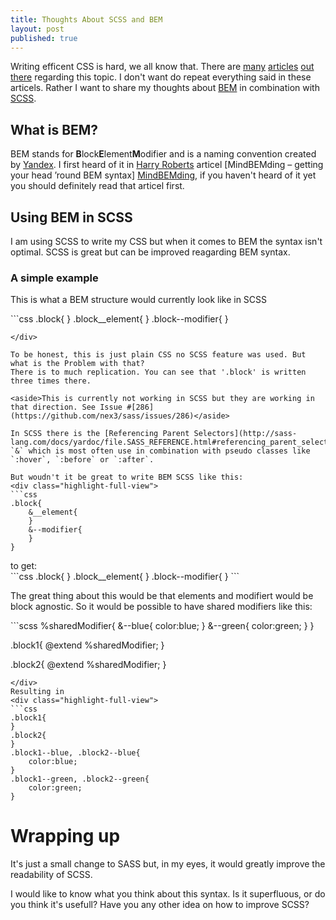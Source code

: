 ```yaml
---
title: Thoughts About SCSS and BEM
layout: post
published: true
---
```


Writing efficent CSS is hard, we all know that. There are [many][1] [articles][2] [out][3] [there][4] regarding this topic.
I don't want do repeat everything said in these articels.
Rather I want to share my thoughts about [BEM] in combination with [SCSS].

[1]: http://csswizardry.com/2011/09/writing-efficient-css-selectors/
[2]: https://developer.mozilla.org/en-US/docs/Web/Guide/CSS/Writing_efficient_CSS
[3]: http://css-tricks.com/efficiently-rendering-css/
[4]: https://developers.google.com/speed/docs/best-practices/rendering

## What is BEM?

BEM stands for **B**lock**E**lement**M**odifier and is a naming convention created by [Yandex].
I first heard of it in [Harry Roberts](http://csswizardry.com/) articel [MindBEMding – getting your head ’round BEM syntax] [MindBEMding],
if you haven't heard of it yet you should definitely read that articel first.

[5]: http://nicolasgallagher.com/about-html-semantics-front-end-architecture/
[MindBEMding]: http://csswizardry.com/2013/01/mindbemding-getting-your-head-round-bem-syntax/
[SCSS]: http://sass-lang.com/
[BEM]:  http://bem.info/
[Yandex]: http://www.yandex.ru/

## Using BEM in SCSS

I am using SCSS to write my CSS but when it comes to BEM the syntax isn't optimal.
SCSS is great but can be improved reagarding BEM syntax.


### A simple example

This is what a BEM structure would currently look like in SCSS

<div class="highlight-full-view">
```css
.block{
}
    .block__element{
    }
    .block--modifier{
    }

```
</div>

To be honest, this is just plain CSS no SCSS feature was used. But what is the Problem with that?
There is to much replication. You can see that '.block' is written three times there.

<aside>This is currently not working in SCSS but they are working in that direction. See Issue #[286](https://github.com/nex3/sass/issues/286)</aside>

In SCSS there is the [Referencing Parent Selectors](http://sass-lang.com/docs/yardoc/file.SASS_REFERENCE.html#referencing_parent_selectors_): `&` which is most often use in combination with pseudo classes like `:hover`, `:before` or `:after`.

But woudn't it be great to write BEM SCSS like this:
<div class="highlight-full-view">
```css
.block{
    &__element{
    }
    &--modifier{
    }
}
```
</div>
to get:
<div class="highlight-full-view">
```css
.block{
}
.block__element{
}
.block--modifier{
}
```
</div>

The great thing about this would be that elements and modifiert would be block agnostic. So it would be possible to have shared modifiers like this:
<div class="highlight-full-view">
```scss
%sharedModifier{
    &--blue{
        color:blue;
    }
    &--green{
        color:green;
    }
}

.block1{
    @extend %sharedModifier;
}

.block2{
    @extend %sharedModifier;
}

```
</div>
Resulting in
<div class="highlight-full-view">
```css
.block1{
}
.block2{
}
.block1--blue, .block2--blue{
    color:blue;
}
.block1--green, .block2--green{
    color:green;
}
```
</div>

# Wrapping up

It's just a small change to SASS but, in my eyes, it would greatly improve the readability of SCSS.

I would like to know what you think about this syntax. Is it superfluous, or do you think it's usefull? Have you any other idea on how to
improve SCSS?
